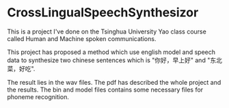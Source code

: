 CrossLingualSpeechSynthesizor
=============================
This is a project I've done on the Tsinghua University Yao class course called Human and Machine spoken communications.

This project has proposed a method which use english model and speech data to synthesize two chinese sentences which is "你好，早上好" and "东北菜，好吃".

The result lies in the wav files.
The pdf has described the whole project and the results.
The bin and model files contains some necessary files for phoneme recognition.
